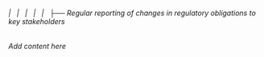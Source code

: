 ###### |   |   |   |   |   ├── Regular reporting of changes in regulatory obligations to key stakeholders

*Add content here*